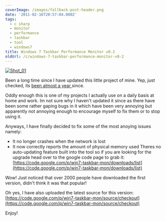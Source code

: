 ```yaml
---
coverImage: /images/fallback-post-header.png
date: '2011-02-16T20:57:04.000Z'
tags:
  - c sharp
  - monitor
  - performance
  - taskbar
  - tool
  - windows7
title: Windows 7 Taskbar Performance Monitor v0.2
oldUrl: /c/windows-7-taskbar-performance-monitor-v0-2
---
```


[![](/wp-content/uploads/2011/02/Shot_01.png "Shot_01")](/wp-content/uploads/2011/02/Shot_01.png)

Been a long time since I have updated this little project of mine. Yep, just checked, its [been almost a year ](/posts/windows-7-taskbar-monitor/)since.

<!-- more -->

Oddly enough this is one of my projects I actually use on a daily basis at home and work. Im not sure why I haven't updated it since as there have been some rather gaping bugs in it which have been very annoying but apparently not annoying enough to encourage myself to fix them or to stop using it.

Anyways, I have finally decided to fix some of the most anoying issues namely:

- It no longer crashes when the network is lost
- It now correctly reports the amount of physical memory used
  Theres no auto-updating feature built into the tool so if you are looking for the upgrade head over to the google code page to grab it: [https://code.google.com/p/win7-taskbar-mon/downloads/list](https://code.google.com/p/win7-taskbar-mon/downloads/list)

Wow! Just noticed that over 2000 people have downloaded the first version, didn't think it was that popular!

Oh yes, I have also uploaded the latest source for this version: [https://code.google.com/p/win7-taskbar-mon/source/checkout](https://code.google.com/p/win7-taskbar-mon/source/checkout)

Enjoy!
